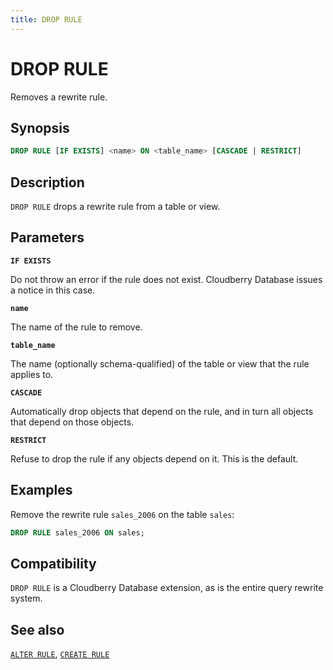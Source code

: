 ```yaml
---
title: DROP RULE
---
```


# DROP RULE

Removes a rewrite rule.

## Synopsis

```sql
DROP RULE [IF EXISTS] <name> ON <table_name> [CASCADE | RESTRICT]
```

## Description

`DROP RULE` drops a rewrite rule from a table or view.

## Parameters

**`IF EXISTS`**

Do not throw an error if the rule does not exist. Cloudberry Database issues a notice in this case.

**`name`**

The name of the rule to remove.

**`table_name`**

The name (optionally schema-qualified) of the table or view that the rule applies to.

**`CASCADE`**

Automatically drop objects that depend on the rule, and in turn all objects that depend on those objects.

**`RESTRICT`**

Refuse to drop the rule if any objects depend on it. This is the default.

## Examples

Remove the rewrite rule `sales_2006` on the table `sales`:

```sql
DROP RULE sales_2006 ON sales;
```

## Compatibility

`DROP RULE` is a Cloudberry Database extension, as is the entire query rewrite system.

## See also

[`ALTER RULE`](/docs/sql-stmts/sql-stmt-alter-rule.md), [`CREATE RULE`](https://github.com/cloudberrydb/cloudberrydb-site/blob/cbdb-doc-validation/docs/sql-stmts/sql-stmt-create-rule.md)
